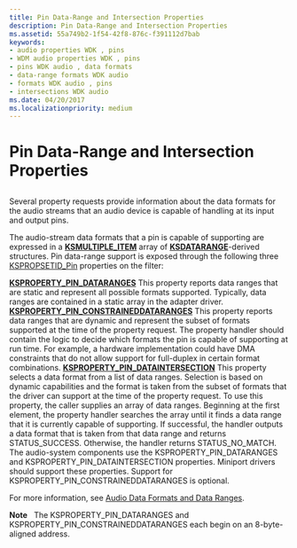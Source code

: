 ```yaml
---
title: Pin Data-Range and Intersection Properties
description: Pin Data-Range and Intersection Properties
ms.assetid: 55a749b2-1f54-42f8-876c-f391112d7bab
keywords:
- audio properties WDK , pins
- WDM audio properties WDK , pins
- pins WDK audio , data formats
- data-range formats WDK audio
- formats WDK audio , pins
- intersections WDK audio
ms.date: 04/20/2017
ms.localizationpriority: medium
---
```


# Pin Data-Range and Intersection Properties


## <span id="pin_data_range_and_intersection_properties"></span><span id="PIN_DATA_RANGE_AND_INTERSECTION_PROPERTIES"></span>


Several property requests provide information about the data formats for the audio streams that an audio device is capable of handling at its input and output pins.

The audio-stream data formats that a pin is capable of supporting are expressed in a [**KSMULTIPLE\_ITEM**](https://msdn.microsoft.com/library/windows/hardware/ff563441) array of [**KSDATARANGE**](https://msdn.microsoft.com/library/windows/hardware/ff561658)-derived structures. Pin data-range support is exposed through the following three [KSPROPSETID\_Pin](https://msdn.microsoft.com/library/windows/hardware/ff566584) properties on the filter:

[**KSPROPERTY\_PIN\_DATARANGES**](https://msdn.microsoft.com/library/windows/hardware/ff565199)
This property reports data ranges that are static and represent all possible formats supported. Typically, data ranges are contained in a static array in the adapter driver.
[**KSPROPERTY\_PIN\_CONSTRAINEDDATARANGES**](https://msdn.microsoft.com/library/windows/hardware/ff565195)
This property reports data ranges that are dynamic and represent the subset of formats supported at the time of the property request. The property handler should contain the logic to decide which formats the pin is capable of supporting at run time. For example, a hardware implementation could have DMA constraints that do not allow support for full-duplex in certain format combinations.
[**KSPROPERTY\_PIN\_DATAINTERSECTION**](https://msdn.microsoft.com/library/windows/hardware/ff565198)
This property selects a data format from a list of data ranges. Selection is based on dynamic capabilities and the format is taken from the subset of formats that the driver can support at the time of the property request. To use this property, the caller supplies an array of data ranges. Beginning at the first element, the property handler searches the array until it finds a data range that it is currently capable of supporting. If successful, the handler outputs a data format that is taken from that data range and returns STATUS\_SUCCESS. Otherwise, the handler returns STATUS\_NO\_MATCH.
The audio-system components use the KSPROPERTY\_PIN\_DATARANGES and KSPROPERTY\_PIN\_DATAINTERSECTION properties. Miniport drivers should support these properties. Support for KSPROPERTY\_PIN\_CONSTRAINEDDATARANGES is optional.

For more information, see [Audio Data Formats and Data Ranges](audio-data-formats-and-data-ranges.md).

**Note**  
The KSPROPERTY\_PIN\_DATARANGES and KSPROPERTY\_PIN\_CONSTRAINEDDATARANGES each begin on an 8-byte-aligned address.

 

 

 





